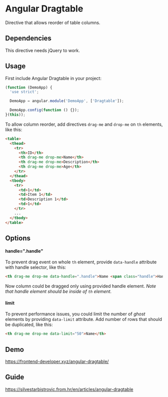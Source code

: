 # Angular Dragtable

Directive that allows reorder of table columns.

## Dependencies

This directive needs jQuery to work.

## Usage

First include Angular Dragtable in your project:

```javascript
(function (DemoApp) {
  'use strict';

  DemoApp = angular.module('DemoApp', ['Dragtable']);

  DemoApp.config(function () {});
}(this));
```
To allow column reorder, add directives `drag-me` and `drop-me` on `th` elements, like this:

```html
<table>
  <thead>
    <tr>
      <th>ID</th>
      <th drag-me drop-me>Name</th>
      <th drag-me drop-me>Description</th>
      <th drag-me drop-me>Age</th>
    </tr>
  </thead>
  <tbody>
    <tr>
      <td>1</td>
      <td>Item 1</td>
      <td>Description 1</td>
      <td>1</td>
    </tr>
    ...
  </tbody>
</table>
```

## Options

#### handle=".handle"

To prevent drag event on whole `th` element, provide `data-handle` attribute with handle selector, like this:

```html
<th drag-me drop-me data-handle=".handle">Name <span class="handle">Handle</span></th>
```

Now column could be dragged only using provided handle element.
_Note that handle element should be inside of `th` element._

#### limit

To prevent performance issues, you could limit the number of _ghost_ elements by providing `data-limit` attribute.
Add number of rows that should be duplicated, like this:

```html
<th drag-me drop-me data-limit="50">Name</th>
```

## Demo
https://frontend-developer.xyz/angular-dragtable/

## Guide
https://silvestarbistrovic.from.hr/en/articles/angular-dragtable
